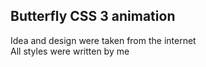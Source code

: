 ## Butterfly CSS 3 animation
Idea and design were taken from the internet  
All styles were written by me

